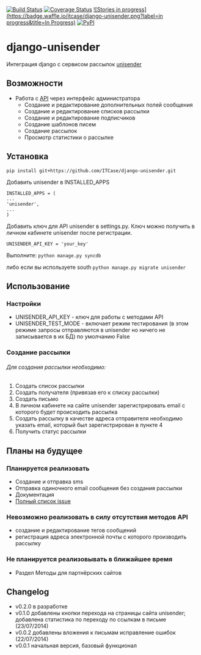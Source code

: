 [![Build Status](https://travis-ci.org/ITCase/django-unisender.svg?branch=master)](https://travis-ci.org/ITCase/django-unisender)
[![Coverage Status](https://coveralls.io/repos/ITCase/django-unisender/badge.png)](https://coveralls.io/r/ITCase/django-unisender)
[![Stories in progress](https://badge.waffle.io/itcase/django-unisender.png?label=in progress&title=In Progress)](https://waffle.io/itcase/django-unisender)
[![PyPI](http://img.shields.io/pypi/dm/django-unisender.svg)](https://pypi.python.org/pypi/django-unisender)

django-unisender
================

Интеграция django с сервисом рассылок [unisender](http://www.unisender.com)

## Возможности
* Работа с [API](http://www.unisender.com/ru/features/integration-api/) через интерфейс администратора
  * Создание и редактирование дополнительных полей сообщения
  * Создание и редактирование списков рассылки
  * Создание и редактирование подписчиков
  * Создание шаблонов писем
  * Создание рассылок
  * Просмотр статистики о рассылке

## Установка

```
pip install git+https://github.com/ITCase/django-unisender.git
```

Добавить unisender в INSTALLED_APPS
```
INSTALLED_APPS = (
...
'unisender',
...
)
```

Добавить ключ для API unisender в settings.py. Ключ можно получить в личном кабинете unisender после регистрации.

```
UNISENDER_API_KEY = 'your_key'
```

Выполните:
```python manage.py syncdb```

либо если вы используете south
```python manage.py migrate unisender```

## Использование

### Настройки

* UNISENDER_API_KEY - ключ для работы с методами API
* UNISENDER_TEST_MODE - включает режим тестирования (в этом режиме запросы отправляются в unisender но ничего не записывается в их БД) по умолчанию False

### Cоздание рассылки

###### Для создания рассылки необходимо:
1. Создать список рассылки
2. Создать получателя (привязав его к списку рассылки)
3. Создать письмо
4. В личном кабинете на сайте unisender зарегистрировать email с которого будет происходить рассылка
5. Создать рассылку в качестве адреса отправителя необходимо указать email, который был зарегистрирован в пункте 4
6. Получить статус рассылки

## Планы на будущее
### Планируется реализовать
* Создание и отправка sms
* Отправка одиночного email сообщения без создания рассылки
* Документация
* [Полный список issue](https://github.com/ITCase/django-unisender/issues?state=open)

### Невозможно реализовать в силу отсутствия методов API
* создание и редактирование тегов сообщений
* регистрация адреса электронной почты с которого производить рассылку

### Не планируется реализовывать в ближайшее время
* Раздел Методы для партнёрских сайтов

## Changelog
* v0.2.0 в разработке
* v0.1.0 добавлены кнопки перехода на страницы сайта unisender; добавлена статистика по переходу по ссылкам в письме (23/07/2014)
* v0.0.2 добавлены вложения к письмам исправление ошибок (22/07/2014)
* v0.0.1 начальная версия, базовый функционал
